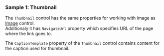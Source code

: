 ### Sample 1: Thumbnail

The `Thumbnail` control has the same properties for working with image as [Image](/docs/controls/bootstrap/Image/{branch})  control.  
Additionaly it has `NavigateUrl` property which specifies URL of the page where the link goes to.

The `CaptionTemplate` property of the `Thumbnail` control contains content for the caption used for thumbnail.
